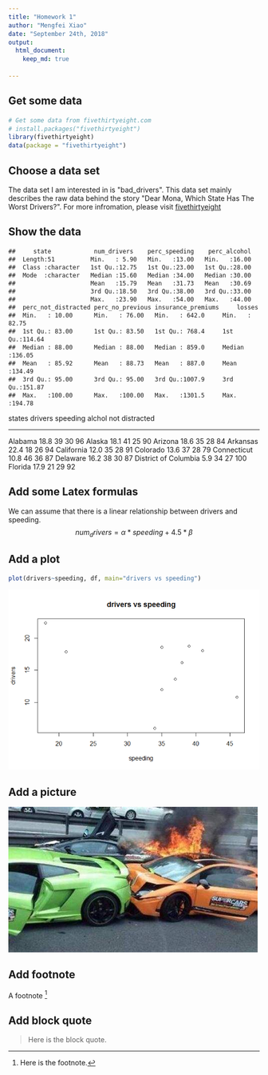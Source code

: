 ```yaml
---
title: "Homework 1"
author: "Mengfei Xiao"
date: "September 24th, 2018"
output: 
  html_document:
    keep_md: true
  
---
```


## Get some data

```r
# Get some data from fivethirtyeight.com
# install.packages("fivethirtyeight")
library(fivethirtyeight)
data(package = "fivethirtyeight")
```

## Choose a data set
The data set I am interested in is "bad_drivers". This data set mainly describes the raw data behind the story "Dear Mona, Which State Has The Worst Drivers?". For more infromation, please visit [fivethirtyeight](https://fivethirtyeight.com/features/which-state-has-the-worst-drivers/)


## Show the data

```
##     state            num_drivers    perc_speeding    perc_alcohol  
##  Length:51          Min.   : 5.90   Min.   :13.00   Min.   :16.00  
##  Class :character   1st Qu.:12.75   1st Qu.:23.00   1st Qu.:28.00  
##  Mode  :character   Median :15.60   Median :34.00   Median :30.00  
##                     Mean   :15.79   Mean   :31.73   Mean   :30.69  
##                     3rd Qu.:18.50   3rd Qu.:38.00   3rd Qu.:33.00  
##                     Max.   :23.90   Max.   :54.00   Max.   :44.00  
##  perc_not_distracted perc_no_previous insurance_premiums     losses      
##  Min.   : 10.00      Min.   : 76.00   Min.   : 642.0     Min.   : 82.75  
##  1st Qu.: 83.00      1st Qu.: 83.50   1st Qu.: 768.4     1st Qu.:114.64  
##  Median : 88.00      Median : 88.00   Median : 859.0     Median :136.05  
##  Mean   : 85.92      Mean   : 88.73   Mean   : 887.0     Mean   :134.49  
##  3rd Qu.: 95.00      3rd Qu.: 95.00   3rd Qu.:1007.9     3rd Qu.:151.87  
##  Max.   :100.00      Max.   :100.00   Max.   :1301.5     Max.   :194.78
```

<!--html_preserve--><div id="htmlwidget-c0548c6691835533ac48" style="width:100%;height:auto;" class="datatables html-widget"></div>
<script type="application/json" data-for="htmlwidget-c0548c6691835533ac48">{"x":{"filter":"none","data":[["1","2","3","4","5","6","7","8","9","10","11","12","13","14","15","16","17","18","19","20","21","22","23","24","25","26","27","28","29","30","31","32","33","34","35","36","37","38","39","40","41","42","43","44","45","46","47","48","49","50","51"],["Alabama","Alaska","Arizona","Arkansas","California","Colorado","Connecticut","Delaware","District of Columbia","Florida","Georgia","Hawaii","Idaho","Illinois","Indiana","Iowa","Kansas","Kentucky","Louisiana","Maine","Maryland","Massachusetts","Michigan","Minnesota","Mississippi","Missouri","Montana","Nebraska","Nevada","New Hampshire","New Jersey","New Mexico","New York","North Carolina","North Dakota","Ohio","Oklahoma","Oregon","Pennsylvania","Rhode Island","South Carolina","South Dakota","Tennessee","Texas","Utah","Vermont","Virginia","Washington","West Virginia","Wisconsin","Wyoming"],[18.8,18.1,18.6,22.4,12,13.6,10.8,16.2,5.9,17.9,15.6,17.5,15.3,12.8,14.5,15.7,17.8,21.4,20.5,15.1,12.5,8.2,14.1,9.6,17.6,16.1,21.4,14.9,14.7,11.6,11.2,18.4,12.3,16.8,23.9,14.1,19.9,12.8,18.2,11.1,23.9,19.4,19.5,19.4,11.3,13.6,12.7,10.6,23.8,13.8,17.4],[39,41,35,18,35,37,46,38,34,21,19,54,36,36,25,17,27,19,35,38,34,23,24,23,15,43,39,13,37,35,16,19,32,39,23,28,32,33,50,34,38,31,21,40,43,30,19,42,34,36,42],[30,25,28,26,28,28,36,30,27,29,25,41,29,34,29,25,24,23,33,30,32,35,28,29,31,34,44,35,32,30,28,27,29,31,42,34,29,26,31,38,41,33,29,38,16,30,27,33,28,33,32],[96,90,84,94,91,79,87,87,100,92,95,82,85,94,95,97,77,78,73,87,71,87,95,88,10,92,84,93,95,87,86,67,88,94,99,99,92,67,96,92,96,98,82,91,88,96,87,82,97,39,81],[80,94,96,95,89,95,82,99,100,94,93,87,98,96,95,87,85,76,98,84,99,80,77,88,100,84,85,90,99,83,78,98,80,81,86,82,94,90,88,79,81,86,81,87,96,95,88,86,87,84,90],[784.55,1053.48,899.47,827.34,878.41,835.5,1068.73,1137.87,1273.89,1160.13,913.15,861.18,641.96,803.11,710.46,649.06,780.45,872.51,1281.55,661.88,1048.78,1011.14,1110.61,777.18,896.07,790.32,816.21,732.28,1029.87,746.54,1301.52,869.85,1234.31,708.24,688.75,697.73,881.51,804.71,905.99,1148.99,858.97,669.31,767.91,1004.75,809.38,716.2,768.95,890.03,992.61,670.31,791.14],[145.08,133.93,110.35,142.39,165.63,139.91,167.02,151.48,136.05,144.18,142.8,120.92,82.75,139.15,108.92,114.47,133.8,137.13,194.78,96.57,192.7,135.63,152.26,133.35,155.77,144.45,85.15,114.82,138.71,120.21,159.85,120.75,150.01,127.82,109.72,133.52,178.86,104.61,153.86,148.58,116.29,96.87,155.57,156.83,109.48,109.61,153.72,111.62,152.56,106.62,122.04]],"container":"<table class=\"display\">\n  <thead>\n    <tr>\n      <th> <\/th>\n      <th>state<\/th>\n      <th>num_drivers<\/th>\n      <th>perc_speeding<\/th>\n      <th>perc_alcohol<\/th>\n      <th>perc_not_distracted<\/th>\n      <th>perc_no_previous<\/th>\n      <th>insurance_premiums<\/th>\n      <th>losses<\/th>\n    <\/tr>\n  <\/thead>\n<\/table>","options":{"columnDefs":[{"className":"dt-right","targets":[2,3,4,5,6,7,8]},{"orderable":false,"targets":0}],"order":[],"autoWidth":false,"orderClasses":false}},"evals":[],"jsHooks":[]}</script><!--/html_preserve-->

states                  drivers   speeding   alchol   not distracted
---------------------  --------  ---------  -------  ---------------
Alabama                    18.8         39       30               96
Alaska                     18.1         41       25               90
Arizona                    18.6         35       28               84
Arkansas                   22.4         18       26               94
California                 12.0         35       28               91
Colorado                   13.6         37       28               79
Connecticut                10.8         46       36               87
Delaware                   16.2         38       30               87
District of Columbia        5.9         34       27              100
Florida                    17.9         21       29               92

## Add some Latex formulas
We can assume that there is a linear relationship between drivers and speeding.
$$num_drivers = \alpha*speeding + 4.5*\beta$$


## Add a plot

```r
plot(drivers~speeding, df, main="drivers vs speeding")
```

![](hw01_files/figure-html/unnamed-chunk-3-1.png)<!-- -->

## Add a picture
![bad drivers cause to accident](bad_drivers.jpg)


## Add footnote
A footnote [^1]

[^1]: Here is the footnote.


## Add block quote
> Here is the block quote.

